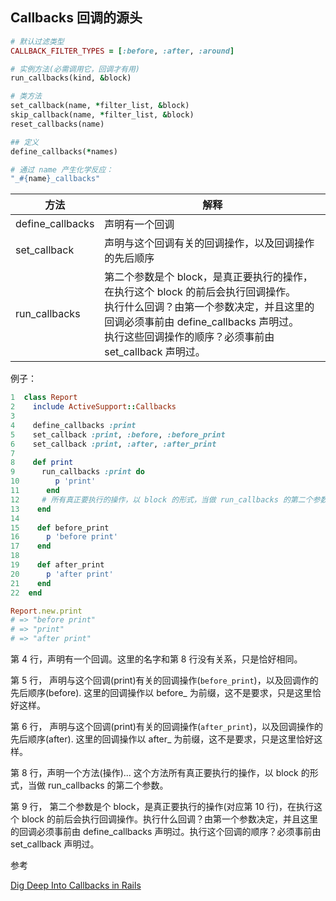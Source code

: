 ## Callbacks 回调的源头

```ruby
# 默认过滤类型
CALLBACK_FILTER_TYPES = [:before, :after, :around]

# 实例方法(必需调用它，回调才有用)
run_callbacks(kind, &block)

# 类方法
set_callback(name, *filter_list, &block)
skip_callback(name, *filter_list, &block)
reset_callbacks(name)

## 定义
define_callbacks(*names)

# 通过 name 产生化学反应：
"_#{name}_callbacks"
```

| 方法 | 解释 |
| -- | -- |
| define_callbacks | 声明有一个回调 |
| set_callback | 声明与这个回调有关的回调操作，以及回调操作的先后顺序 |
| run_callbacks | 第二个参数是个 block，是真正要执行的操作，在执行这个 block 的前后会执行回调操作。<br>执行什么回调？由第一个参数决定，并且这里的回调必须事前由 define_callbacks 声明过。<br>执行这些回调操作的顺序？必须事前由 set_callback 声明过。 |

例子：

```ruby
1  class Report
2    include ActiveSupport::Callbacks
3
4    define_callbacks :print
5    set_callback :print, :before, :before_print
6    set_callback :print, :after, :after_print
7
8    def print
9      run_callbacks :print do
10        p 'print'
11      end
12     # 所有真正要执行的操作，以 block 的形式，当做 run_callbacks 的第二个参数。
13    end
14
15    def before_print
16      p 'before print'
17    end
18
19    def after_print
20      p 'after print'
21    end
22  end

Report.new.print
# => "before print"
# => "print"
# => "after print"
```

第 4 行，声明有一个回调。这里的名字和第 8 行没有关系，只是恰好相同。

第 5 行，
声明与这个回调(print)有关的回调操作(`before_print`)，以及回调作的先后顺序(before). 这里的回调操作以 before_ 为前缀，这不是要求，只是这里恰好这样。

第 6 行，
声明与这个回调(print)有关的回调操作(`after_print`)，以及回调操作的先后顺序(after). 这里的回调操作以 after_ 为前缀，这不是要求，只是这里恰好这样。

第 8 行，声明一个方法(操作)... 这个方法所有真正要执行的操作，以 block 的形式，当做 run_callbacks 的第二个参数。

第 9 行，
第二个参数是个 block，是真正要执行的操作(对应第 10 行)，在执行这个 block 的前后会执行回调操作。执行什么回调？由第一个参数决定，并且这里的回调必须事前由 define_callbacks 声明过。执行这个回调的顺序？必须事前由 set_callback 声明过。

参考

[Dig Deep Into Callbacks in Rails](http://ungsophy.github.io/blog/2012/05/28/dig-deep-into-callbacks-in-rails/)
